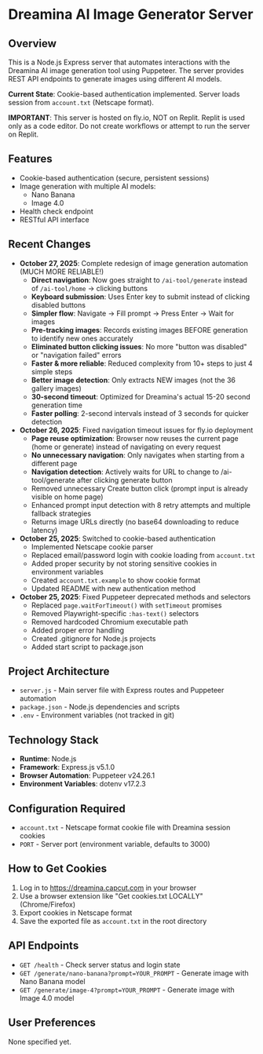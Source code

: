 # Dreamina AI Image Generator Server

## Overview
This is a Node.js Express server that automates interactions with the Dreamina AI image generation tool using Puppeteer. The server provides REST API endpoints to generate images using different AI models.

**Current State**: Cookie-based authentication implemented. Server loads session from `account.txt` (Netscape format). 

**IMPORTANT**: This server is hosted on fly.io, NOT on Replit. Replit is used only as a code editor. Do not create workflows or attempt to run the server on Replit.

## Features
- Cookie-based authentication (secure, persistent sessions)
- Image generation with multiple AI models:
  - Nano Banana
  - Image 4.0
- Health check endpoint
- RESTful API interface

## Recent Changes
- **October 27, 2025**: Complete redesign of image generation automation (MUCH MORE RELIABLE!)
  - **Direct navigation**: Now goes straight to `/ai-tool/generate` instead of `/ai-tool/home` → clicking buttons
  - **Keyboard submission**: Uses Enter key to submit instead of clicking disabled buttons
  - **Simpler flow**: Navigate → Fill prompt → Press Enter → Wait for images
  - **Pre-tracking images**: Records existing images BEFORE generation to identify new ones accurately
  - **Eliminated button clicking issues**: No more "button was disabled" or "navigation failed" errors
  - **Faster & more reliable**: Reduced complexity from 10+ steps to just 4 simple steps
  - **Better image detection**: Only extracts NEW images (not the 36 gallery images)
  - **30-second timeout**: Optimized for Dreamina's actual 15-20 second generation time
  - **Faster polling**: 2-second intervals instead of 3 seconds for quicker detection
- **October 26, 2025**: Fixed navigation timeout issues for fly.io deployment
  - **Page reuse optimization**: Browser now reuses the current page (home or generate) instead of navigating on every request
  - **No unnecessary navigation**: Only navigates when starting from a different page
  - **Navigation detection**: Actively waits for URL to change to /ai-tool/generate after clicking generate button
  - Removed unnecessary Create button click (prompt input is already visible on home page)
  - Enhanced prompt input detection with 8 retry attempts and multiple fallback strategies
  - Returns image URLs directly (no base64 downloading to reduce latency)
- **October 25, 2025**: Switched to cookie-based authentication
  - Implemented Netscape cookie parser
  - Replaced email/password login with cookie loading from `account.txt`
  - Added proper security by not storing sensitive cookies in environment variables
  - Created `account.txt.example` to show cookie format
  - Updated README with new authentication method
- **October 25, 2025**: Fixed Puppeteer deprecated methods and selectors
  - Replaced `page.waitForTimeout()` with `setTimeout` promises
  - Removed Playwright-specific `:has-text()` selectors
  - Removed hardcoded Chromium executable path
  - Added proper error handling
  - Created .gitignore for Node.js projects
  - Added start script to package.json

## Project Architecture
- `server.js` - Main server file with Express routes and Puppeteer automation
- `package.json` - Node.js dependencies and scripts
- `.env` - Environment variables (not tracked in git)

## Technology Stack
- **Runtime**: Node.js
- **Framework**: Express.js v5.1.0
- **Browser Automation**: Puppeteer v24.26.1
- **Environment Variables**: dotenv v17.2.3

## Configuration Required
- `account.txt` - Netscape format cookie file with Dreamina session cookies
- `PORT` - Server port (environment variable, defaults to 3000)

## How to Get Cookies
1. Log in to https://dreamina.capcut.com in your browser
2. Use a browser extension like "Get cookies.txt LOCALLY" (Chrome/Firefox)
3. Export cookies in Netscape format
4. Save the exported file as `account.txt` in the root directory

## API Endpoints
- `GET /health` - Check server status and login state
- `GET /generate/nano-banana?prompt=YOUR_PROMPT` - Generate image with Nano Banana model
- `GET /generate/image-4?prompt=YOUR_PROMPT` - Generate image with Image 4.0 model

## User Preferences
None specified yet.
